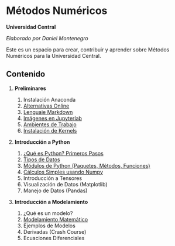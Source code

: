# Métodos Numéricos
**Universidad Central**

*Elaborado por Daniel Montenegro*

Este es un espacio para crear, contribuir y aprender sobre Métodos Numéricos para la Universidad Central.

## Contenido

1. **Preliminares**
    1. Instalación Anaconda
    2. [Alternativas Online](Cuadernos/Alternaticas_Online.ipynb)
    3. [Lenguaje Markdown](https://guides.github.com/features/mastering-markdown/)
    4. [Imágenes en Jupyterlab](Cuadernos/Imagenes_Jupyter.ipynb)
    6. [Ambientes de Trabajo](Cuadernos/Ambientes.ipynb)
    7. [Instalación de Kernels](Cuadernos/Instalando_Kernels.ipynb)
    
2. **Introducción a Python**
    1. [¿Qué es Python? Primeros Pasos](Cuadernos/Intro_Python.ipynb)
    2. [Tipos de Datos](Cuadernos/Tipos_Datos.ipynb)
    3. [Módulos de Python (Paquetes, Métodos, Funciones)](Cuadernos/Paquetes.ipynb)
    4. [Cálculos Simples usando Numpy](Cuadernos/Intro_Numpy.ipynb)
    5. Introducción a Tensores
    6. Visualización de Datos (Matplotlib)
    7. Manejo de Datos (Pandas)
    
3. **Introducción a Modelamiento**
    1. ¿Qué es un modelo?
    2. [Modelamiento Matemático](Cuadernos/Intro_Model.ipynb)
    3. Ejemplos de Modelos
    4. Derivadas (Crash Course)
    5. Ecuaciones Diferenciales
